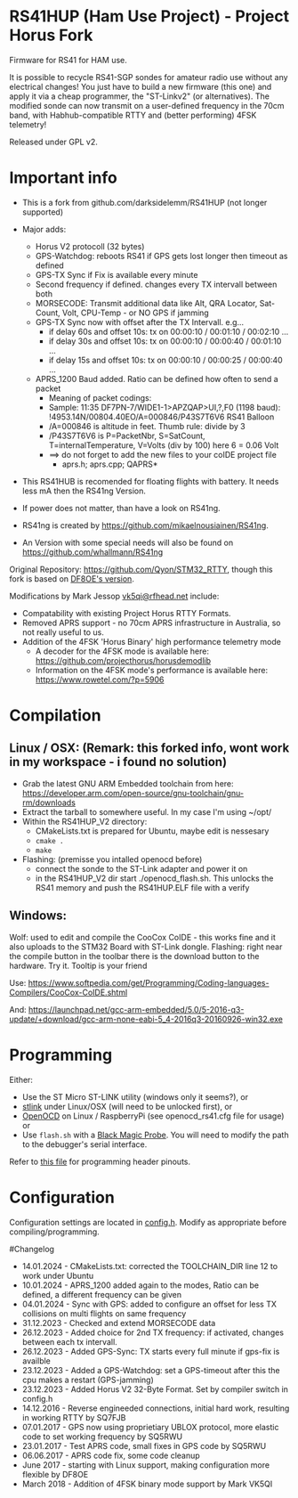 # RS41HUP (Ham Use Project) - Project Horus Fork
Firmware for RS41 for HAM use.

It is possible to recycle RS41-SGP sondes for amateur radio use without any electrical changes! You just have to build a new firmware (this one) and apply it via a cheap programmer, the "ST-Linkv2" (or alternatives). The modified sonde can now transmit on a user-defined frequency in the 70cm band, with Habhub-compatible RTTY and (better performing) 4FSK telemetry!

Released under GPL v2.

# Important info
* This is a fork from  github.com/darksidelemm/RS41HUP  (not longer supported)
* Major adds:
  * Horus V2 protocoll (32 bytes) 
  * GPS-Watchdog: reboots RS41 if GPS gets lost longer then timeout as defined
  * GPS-TX Sync if Fix is available every minute
  * Second frequency if defined. changes every TX intervall between both
  * MORSECODE: Transmit additional data like Alt, QRA Locator, Sat-Count, Volt, CPU-Temp - or NO GPS if jamming
  * GPS-TX Sync now with offset after the TX Intervall.  e.g...
	* if delay 60s and offset 10s: tx on 00:00:10 / 00:01:10 / 00:02:10 ...
	* if delay 30s and offset 10s: tx on 00:00:10 / 00:00:40 / 00:01:10 ...
	* if delay 15s and offset 10s: tx on 00:00:10 / 00:00:25 / 00:00:40 ...
  * APRS_1200 Baud added.  Ratio can be defined how often to send a packet
    * Meaning of packet codings:
	* Sample: 11:35 DF7PN-7/WIDE1-1>APZQAP>UI,?,F0 (1198 baud): !4953.14N/00804.40EO/A=000846/P43S7T6V6 RS41 Balloon
	* /A=000846 is altitude in feet. Thumb rule: divide by 3
	* /P43S7T6V6  is P=PacketNbr, S=SatCount, T=internalTemperature, V=Volts (div by 100) here 6 = 0.06 Volt
	* ==> do not forget to add the new files to your coIDE project file
		* aprs.h; aprs.cpp; QAPRS*


* This RS41HUB is recomended for floating flights with battery. It needs less mA then the RS41ng Version. 
* If power does not matter, than have a look on RS41ng.
* RS41ng is created by https://github.com/mikaelnousiainen/RS41ng.
* An Version with some special needs will also be found on https://github.com/whallmann/RS41ng


Original Repository: https://github.com/Qyon/STM32_RTTY, though this fork is based on [DF8OE's version](https://github.com/df8oe/RS41HUP).

Modifications by Mark Jessop <vk5qi@rfhead.net> include:
* Compatability with existing Project Horus RTTY Formats.
* Removed APRS support - no 70cm APRS infrastructure in Australia, so not really useful to us.
* Addition of the 4FSK 'Horus Binary' high performance telemetry mode
  * A decoder for the 4FSK mode is available here: https://github.com/projecthorus/horusdemodlib
  * Information on the 4FSK mode's performance is available here: https://www.rowetel.com/?p=5906


# Compilation
## Linux / OSX:  (Remark: this forked info, wont work in my workspace - i found no solution)
* Grab the latest GNU ARM Embedded toolchain from here: https://developer.arm.com/open-source/gnu-toolchain/gnu-rm/downloads
* Extract the tarball to somewhere useful. In my case I'm using ~/opt/
* Within the RS41HUP_V2 directory:
  * CMakeLists.txt is prepared for Ubuntu, maybe edit is nessesary
  * `cmake .`
  * `make`
* Flashing: (premisse you intalled openocd before)
  * connect the sonde to the ST-Link adapter and power it on
  * in the RS41HUP_V2 dir start ./openocd_flash.sh. This unlocks the RS41 memory and push the RS41HUP.ELF file with a verify

## Windows:
Wolf: used to edit and compile the CooCox CoIDE - this works fine and it also uploads to the STM32 Board with ST-Link dongle.
Flashing:  right near the compile button in the toolbar there is the download button to the hardware. Try it. Tooltip is your friend

Use:
https://www.softpedia.com/get/Programming/Coding-languages-Compilers/CooCox-CoIDE.shtml

And:
https://launchpad.net/gcc-arm-embedded/5.0/5-2016-q3-update/+download/gcc-arm-none-eabi-5_4-2016q3-20160926-win32.exe

# Programming
Either:
* Use the ST Micro ST-LINK utility (windows only it seems?), or
* [stlink](https://github.com/texane/stlink) under Linux/OSX (will need to be unlocked first), or
* [OpenOCD](http://openocd.org) on Linux / RaspberryPi (see openocd_rs41.cfg file for usage) or
* Use `flash.sh` with a [Black Magic Probe](https://1bitsquared.com/products/black-magic-probe). You will need to modify the path to the debugger's serial interface.

Refer to [this file](./docs/programming_header.md) for programming header pinouts.

# Configuration
Configuration settings are located in [config.h](./config.h). Modify as appropriate before compiling/programming.

#Changelog
 * 14.01.2024 - CMakeLists.txt: corrected the TOOLCHAIN_DIR line 12 to work under Ubuntu
 * 10.01.2024 - APRS_1200 added again to the modes, Ratio can be defined, a different frequency can be given
 * 04.01.2024 - Sync with GPS: added to configure an offset for less TX collisions on multi flights on same frequency
 * 31.12.2023 - Checked and extend MORSECODE data 
 * 26.12.2023 - Added choice for 2nd TX frequency: if activated, changes between each tx intervall.
 * 26.12.2023 - Added GPS-Sync: TX starts every full minute if gps-fix is availble
 * 23.12.2023 - Added a GPS-Watchdog: set a GPS-timeout after this the cpu makes a restart (GPS-jamming)
 * 23.12.2023 - Added Horus V2 32-Byte Format. Set by compiler switch in config.h
 * 14.12.2016 - Reverse engineeded connections, initial hard work, resulting in working RTTY by SQ7FJB
 * 07.01.2017 - GPS now using proprietiary UBLOX protocol, more elastic code to set working frequency by SQ5RWU
 * 23.01.2017 - Test APRS code, small fixes in GPS code by SQ5RWU
 * 06.06.2017 - APRS code fix, some code cleanup
 * June 2017 - starting with Linux support, making configuration more flexible by DF8OE
 * March 2018 - Addition of 4FSK binary mode support by Mark VK5QI



